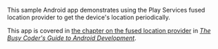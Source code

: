 This sample Android app demonstrates
using the Play Services fused location provider to get the device's location periodically.

This app is covered in 
[the chapter on the fused location provider](https://commonsware.com/Android/previews/the-fused-location-provider)
in [*The Busy Coder's Guide to Android Development*](https://commonsware.com/Android/).
